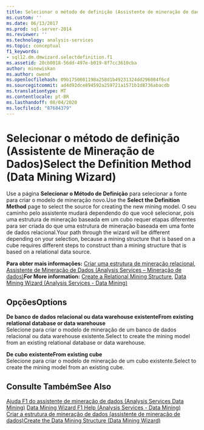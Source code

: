 ```yaml
---
title: Selecionar o método de definição (Assistente de mineração de dados) | Microsoft Docs
ms.custom: ''
ms.date: 06/13/2017
ms.prod: sql-server-2014
ms.reviewer: ''
ms.technology: analysis-services
ms.topic: conceptual
f1_keywords:
- sql12.dm.dmwizard.selectdefinition.f1
ms.assetid: 20cb0018-56dd-497e-b019-8f7cc3610cba
author: minewiskan
ms.author: owend
ms.openlocfilehash: 09b1750081198a258d1b49231324dd296084f6cd
ms.sourcegitcommit: ad4d92dce894592a259721a1571b1d8736abacdb
ms.translationtype: MT
ms.contentlocale: pt-BR
ms.lasthandoff: 08/04/2020
ms.locfileid: "87684379"
---
```

# <a name="select-the-definition-method-data-mining-wizard"></a><span data-ttu-id="73128-102">Selecionar o método de definição (Assistente de Mineração de Dados)</span><span class="sxs-lookup"><span data-stu-id="73128-102">Select the Definition Method (Data Mining Wizard)</span></span>
  <span data-ttu-id="73128-103">Use a página **Selecionar o Método de Definição** para selecionar a fonte para criar o modelo de mineração novo.</span><span class="sxs-lookup"><span data-stu-id="73128-103">Use the **Select the Definition Method** page to select the source for creating the new mining model.</span></span> <span data-ttu-id="73128-104">O seu caminho pelo assistente mudará dependendo do que você selecionar, pois uma estrutura de mineração baseada em um cubo requer etapas diferentes para ser criada do que uma estrutura de mineração baseada em uma fonte de dados relacional.</span><span class="sxs-lookup"><span data-stu-id="73128-104">Your path through the wizard will be different depending on your selection, because a mining structure that is based on a cube requires different steps to construct than a mining structure that is based on a relational data source.</span></span>  
  
 <span data-ttu-id="73128-105">**Para obter mais informações:** [Criar uma estrutura de mineração relacional](data-mining/create-a-relational-mining-structure.md), [Assistente de Mineração de Dados &#40;Analysis Services – Mineração de dados&#41;](data-mining/data-mining-wizard-analysis-services-data-mining.md)</span><span class="sxs-lookup"><span data-stu-id="73128-105">**For More information:** [Create a Relational Mining Structure](data-mining/create-a-relational-mining-structure.md), [Data Mining Wizard &#40;Analysis Services - Data Mining&#41;](data-mining/data-mining-wizard-analysis-services-data-mining.md)</span></span>  
  
## <a name="options"></a><span data-ttu-id="73128-106">Opções</span><span class="sxs-lookup"><span data-stu-id="73128-106">Options</span></span>  
 <span data-ttu-id="73128-107">**De banco de dados relacional ou data warehouse existente**</span><span class="sxs-lookup"><span data-stu-id="73128-107">**From existing relational database or data warehouse**</span></span>  
 <span data-ttu-id="73128-108">Selecione para criar o modelo de mineração de um banco de dados relacional ou data warehouse existente.</span><span class="sxs-lookup"><span data-stu-id="73128-108">Select to create the mining model from an existing relational database or data warehouse.</span></span>  
  
 <span data-ttu-id="73128-109">**De cubo existente**</span><span class="sxs-lookup"><span data-stu-id="73128-109">**From existing cube**</span></span>  
 <span data-ttu-id="73128-110">Selecione para criar o modelo de mineração de um cubo existente.</span><span class="sxs-lookup"><span data-stu-id="73128-110">Select to create the mining model from an existing cube.</span></span>  
  
## <a name="see-also"></a><span data-ttu-id="73128-111">Consulte Também</span><span class="sxs-lookup"><span data-stu-id="73128-111">See Also</span></span>  
 <span data-ttu-id="73128-112">[Ajuda F1 do assistente de mineração de dados &#40;Analysis Services Data Mining&#41;](data-mining-wizard-f1-help-analysis-services-data-mining.md) </span><span class="sxs-lookup"><span data-stu-id="73128-112">[Data Mining Wizard F1 Help &#40;Analysis Services - Data Mining&#41;](data-mining-wizard-f1-help-analysis-services-data-mining.md) </span></span>  
 [<span data-ttu-id="73128-113">Criar a estrutura de mineração de dados &#40;assistente de mineração de dados&#41;</span><span class="sxs-lookup"><span data-stu-id="73128-113">Create the Data Mining Structure &#40;Data Mining Wizard&#41;</span></span>](create-the-data-mining-structure-data-mining-wizard.md)  
  
  
